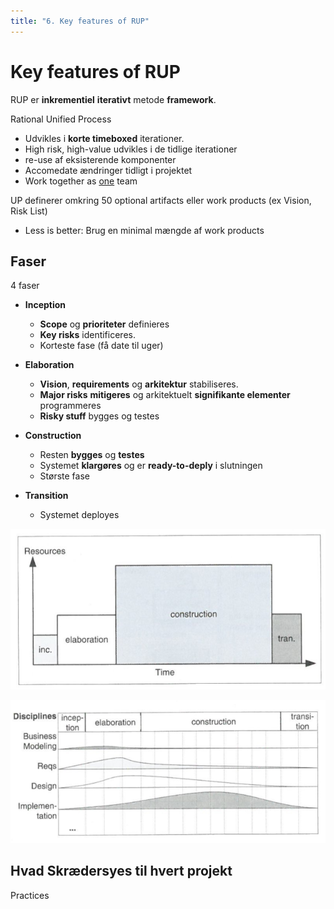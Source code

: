 ```yaml
---
title: "6. Key features of RUP"
---
```


# Key features of RUP

RUP er **inkrementiel** **iterativt** metode **framework**.

Rational Unified Process

* Udvikles i **korte timeboxed** iterationer.
* High risk, high-value udvikles i de tidlige iterationer
* re-use af eksisterende komponenter
* Accomedate ændringer tidligt i projektet
* Work together as <u>one</u> team



UP definerer omkring 50 optional artifacts eller work products (ex Vision, Risk List)

* Less is better: Brug en minimal mængde af work products



## Faser



4 faser

* **Inception**

    * **Scope** og **prioriteter** definieres
    * **Key risks** identificeres.
    * Korteste fase (få date til uger)

* **Elaboration**

    * **Vision**, **requirements** og **arkitektur** stabiliseres.
    * **Major risks** **mitigeres** og arkitektuelt **signifikante elementer** programmeres
    * **Risky stuff** bygges og testes

* **Construction**

    * Resten **bygges** og **testes**
    * Systemet **klargøres** og er **ready-to-deply** i slutningen
    * Største fase

* **Transition**

    * Systemet deployes

        

![image-20200121154703519](../images/04a-rup/image-20200121154703519.png)

![image-20200121154649702](../images/04a-rup/image-20200121154649702.png)



## Hvad Skrædersyes til hvert projekt

Practices